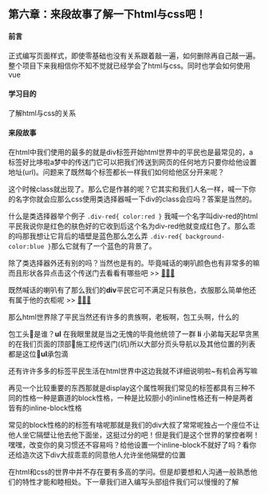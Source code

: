 ## 第六章：来段故事了解一下html与css吧！

#### 前言

正式编写页面样式，即使零基础也没有关系跟着敲一遍，如何删除再自己敲一遍。整个项目下来我相信你不知不觉就已经学会了html与css。同时也学会如何使用vue

#### 学习目的

了解html与css的关系

#### 来段故事

在html中我们使用的最多的就是div标签开始html世界中的平民也是最常见的，a标签好比哆啦a梦中的传送门它可以把我们传送到网页的任何地方只要你给他设置地址(url)。问题来了既然每个标签都长一样我们如何给他区分开来呢？

这个时候class就出现了。那么它是作甚的呢？它其实和我们人名一样，喊一下你的名字你就会应那么css使用类选择器喊一下div的class会应吗？答案是当然的。

什么是类选择器举个例子 `.div-red{ color:red }` 我喊一个名字叫div-red的html平民我说你是红色的肤色好的它收到后这个名为div-red他就变成红色了。那么乖的吗那我想让它背后的墙壁是蓝色那么怎么弄 `.div-red{ background-color:blue }`那么它就有了一个蓝色的背景了。

除了类选择器外还有别的吗？当然也是有的。毕竟喊话的喇叭颜色也有非常多的嘛而且形状各异点击这个传送门去看看有哪些吧 >> [🚪🚪🚪](https://www.w3school.com.cn/cssref/css_selectors.asp)

既然喊话的喇叭有了那么我们的**div**平民它可不满足只有肤色，衣服那么简单他还有属于他的衣柜呢 >> [👗👗👗](https://www.w3school.com.cn/cssref/index.asp)

那么html世界除了平民当然还有许多的贵族啊，老板啊，包工头啊，什么的

包工头👷是谁？**ul** 在我眼里就是当之无愧的毕竟他统领了一群 **li** 小弟每天起早贪黑的在我们页面的顶部🚧施工挖传送门(坑)所以大部分页头导航以及其他位置的列表都是这位👷**ul**承包滴

还有许许多多的标签平民生活在html世界中这边我就不详细说明啦~有机会再写嘛

再见一个比较重要的东西那就是display这个属性啊我们常见的标签都具有三种不同的性格一种是霸道的block性格，一种是比较胆小的inline性格还有一种是两者皆有的inline-block性格

常见的block性格的的标签有啥呢那就是我们的div大叔了常常呢独占一个座位不让他人坐它隔壁让他去他下面坐，这挺过分的吧！但是我们是这个世界的掌控者啊！嘿嘿，改变你的臭习惯还不容易吗？给他设置一个inline-block不就好了吗？看你还给造次这下div大叔乖乖的同意他人允许坐他隔壁的位置

在html和css的世界中并不存在要有多高的学问。但是却要想和人沟通一般熟悉他们的特性才能和睦相处。下一章我们进入编写头部组件我们可以慢慢的了解

